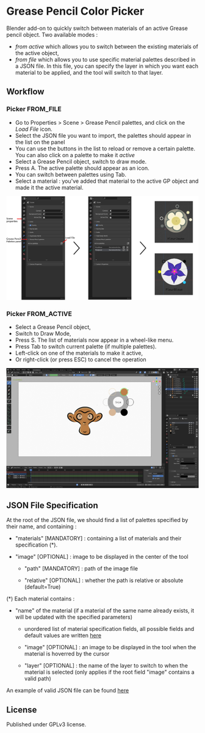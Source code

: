 # Grease Pencil Color Picker

Blender add-on to quickly switch between materials of an active Grease pencil object.
Two available modes : 
* *from active* which allows you to switch between the existing materials of the active object,
* *from file* which allows you to use specific material palettes described in a JSON file. In this file, you can specify the layer in which you want each material to be applied, and the tool will switch to that layer.

## Workflow 

### Picker FROM_FILE
* Go to Properties > Scene > Grease Pencil palettes, and click on the *Load File* icon.
* Select the JSON file you want to import, the palettes should appear in the list on the panel
* You can use the buttons in the list to reload or remove a certain palette. You can also click on a palette to make it *active*
* Select a Grease Pencil object, switch to draw mode.
* Press A. The active palette should appear as an icon. 
* You can switch between palettes using Tab.
* Select a material : you've added that material to the active GP object and made it the active material.

![Load File](doc/load_file_instructions.png "Loading a JSON file from the Blender interface")

### Picker FROM_ACTIVE 
* Select a Grease Pencil object,
* Switch to Draw Mode,
* Press S. The list of materials now appear in a wheel-like menu.
* Press Tab to switch current palette (if multiple palettes).
* Left-click on one of the materials to make it active,
* Or right-click (or press ESC) to cancel the operation

![Preview](doc/gcp_preview.png "Preview of the GP Color Picker")

## JSON File Specification
At the root of the JSON file, we should find a list of palettes specified by their name, and containing : 

- "materials" \[MANDATORY\] : containing a list of materials and their specification (*). 

- "image" \[OPTIONAL\] : image to be displayed in the center of the tool

    - "path" \[MANDATORY\] : path of the image file

    - "relative" \[OPTIONAL\] : whether the path is relative or absolute (default=True)

(*) Each material contains : 

- "name" of the material (if a material of the same name already exists, it will be updated with the specified parameters)

    - unordered list of material specification fields, all possible fields and default values are written [here](doc/base_material.json)

    - "image" \[OPTIONAL\] : an image to be displayed in the tool when the material is hoverred by the cursor

    - "layer" \[OPTIONAL\] : the name of the layer to switch to when the material is selected (only applies if the root field "image" contains a valid path)


An example of valid JSON file can be found [here](doc/example.json)

## License

Published under GPLv3 license.